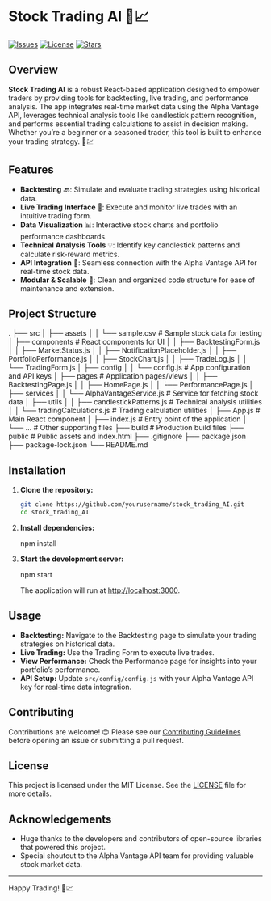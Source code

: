 # Stock Trading AI 🚀📈

[![Issues](https://img.shields.io/github/issues/yourusername/stock_trading_AI.svg)](https://github.com/yourusername/stock_trading_AI/issues)
[![License](https://img.shields.io/github/license/yourusername/stock_trading_AI.svg)](LICENSE)
[![Stars](https://img.shields.io/github/stars/yourusername/stock_trading_AI.svg)](https://github.com/yourusername/stock_trading_AI/stargazers)

## Overview

**Stock Trading AI** is a robust React-based application designed to empower traders by providing tools for backtesting, live trading, and performance analysis. The app integrates real-time market data using the Alpha Vantage API, leverages technical analysis tools like candlestick pattern recognition, and performs essential trading calculations to assist in decision making. Whether you’re a beginner or a seasoned trader, this tool is built to enhance your trading strategy. 🤖💹

## Features

- **Backtesting** 🔙: Simulate and evaluate trading strategies using historical data.
- **Live Trading Interface** 🔴: Execute and monitor live trades with an intuitive trading form.
- **Data Visualization** 📊: Interactive stock charts and portfolio performance dashboards.
- **Technical Analysis Tools** 💡: Identify key candlestick patterns and calculate risk-reward metrics.
- **API Integration** 🔗: Seamless connection with the Alpha Vantage API for real-time stock data.
- **Modular & Scalable** 🧩: Clean and organized code structure for ease of maintenance and extension.

## Project Structure


.
├── src
│   ├── assets
│   │   └── sample.csv            # Sample stock data for testing
│   ├── components                # React components for UI
│   │   ├── BacktestingForm.js
│   │   ├── MarketStatus.js
│   │   ├── NotificationPlaceholder.js
│   │   ├── PortfolioPerformance.js
│   │   ├── StockChart.js
│   │   ├── TradeLog.js
│   │   └── TradingForm.js
│   ├── config
│   │   └── config.js             # App configuration and API keys
│   ├── pages                     # Application pages/views
│   │   ├── BacktestingPage.js
│   │   ├── HomePage.js
│   │   └── PerformancePage.js
│   ├── services
│   │   └── AlphaVantageService.js # Service for fetching stock data
│   ├── utils
│   │   ├── candlestickPatterns.js  # Technical analysis utilities
│   │   └── tradingCalculations.js  # Trading calculation utilities
│   ├── App.js                    # Main React component
│   ├── index.js                  # Entry point of the application
│   └── ...                       # Other supporting files
├── build                         # Production build files
├── public                        # Public assets and index.html
├── .gitignore
├── package.json
├── package-lock.json
└── README.md


## Installation

1. **Clone the repository:**
   ```bash
   git clone https://github.com/yourusername/stock_trading_AI.git
   cd stock_trading_AI
   ```

2. **Install dependencies:**

   npm install


3. **Start the development server:**

   npm start

   The application will run at [http://localhost:3000](http://localhost:3000).

## Usage

- **Backtesting:** Navigate to the Backtesting page to simulate your trading strategies on historical data.
- **Live Trading:** Use the Trading Form to execute live trades.
- **View Performance:** Check the Performance page for insights into your portfolio’s performance.
- **API Setup:** Update `src/config/config.js` with your Alpha Vantage API key for real-time data integration.

## Contributing

Contributions are welcome! 😊 Please see our [Contributing Guidelines](CONTRIBUTING.md) before opening an issue or submitting a pull request.

## License

This project is licensed under the MIT License. See the [LICENSE](LICENSE) file for more details.

## Acknowledgements

- Huge thanks to the developers and contributors of open-source libraries that powered this project.
- Special shoutout to the Alpha Vantage API team for providing valuable stock market data.

---

Happy Trading! 🚀💹


